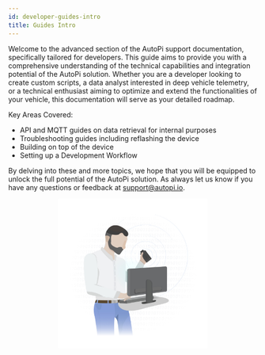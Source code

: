 ```yaml
---
id: developer-guides-intro
title: Guides Intro
---
```


Welcome to the advanced section of the AutoPi support documentation, specifically tailored
for developers. This guide aims to provide you with a comprehensive
understanding of the technical capabilities and integration potential of the AutoPi solution.
Whether you are a developer looking to create custom scripts, a data analyst interested in
deep vehicle telemetry, or a technical enthusiast aiming to optimize and extend the
functionalities of your vehicle, this documentation will serve as your detailed roadmap.

Key Areas Covered:
- API and MQTT guides on data retrieval for internal purposes
- Troubleshooting guides including reflashing the device
- Building on top of the device
- Setting up a Development Workflow

By delving into these and more topics, we hope that you will be equipped to unlock the full
potential of the AutoPi solution. As always let us know if you have any questions or feedback
at <a href="mailto:support@autopi.io">support@autopi.io</a>.

<p align="center">
    <img src="/img/getting_started/developer_guides/intro/developer_guide_graphic.jpg" alt="Developer guide graphic" width="60%" />
</p>

